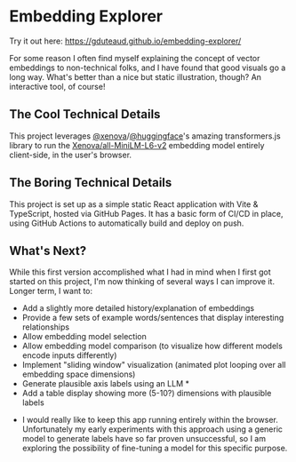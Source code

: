 # Embedding Explorer
Try it out here: https://gduteaud.github.io/embedding-explorer/

For some reason I often find myself explaining the concept of vector embeddings to non-technical folks, and I have found that good visuals go a long way. What's better than a nice but static illustration, though? An interactive tool, of course! 

## The Cool Technical Details
This project leverages [@xenova](https://github.com/xenova)/[@huggingface](https://github.com/huggingface)'s amazing transformers.js library to run the [Xenova/all-MiniLM-L6-v2](https://huggingface.co/Xenova/all-MiniLM-L6-v2) embedding model entirely client-side, in the user's browser. 

## The Boring Technical Details
This project is set up as a simple static React application with Vite & TypeScript, hosted via GitHub Pages. It has a basic form of CI/CD in place, using GitHub Actions to automatically build and deploy on push. 

## What's Next?
While this first version accomplished what I had in mind when I first got started on this project, I'm now thinking of several ways I can improve it. Longer term, I want to:

- Add a slightly more detailed history/explanation of embeddings
- Provide a few sets of example words/sentences that display interesting relationships
- Allow embedding model selection
- Allow embedding model comparison (to visualize how different models encode inputs differently)
- Implement "sliding window" visualization (animated plot looping over all embedding space dimensions)
- Generate plausible axis labels using an LLM *
- Add a table display showing more (5-10?) dimensions with plausible labels

* I would really like to keep this app running entirely within the browser. Unfortunately my early experiments with this approach using a generic model to generate labels have so far proven unsuccessful, so I am exploring the possibility of fine-tuning a model for this specific purpose.